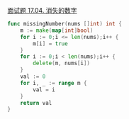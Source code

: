 [面试题 17.04. 消失的数字](https://leetcode-cn.com/problems/missing-number-lcci/)
```go
func missingNumber(nums []int) int {
	m := make(map[int]bool)
	for i := 0;i <= len(nums);i++ {
		m[i] = true
	}
	for i := 0;i < len(nums);i++ {
		delete(m, nums[i])
	}
	val := 0
	for i, _ := range m {
		val = i
	}
	return val
}
```